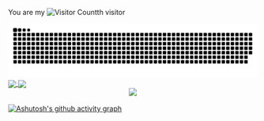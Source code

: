 You are my ![Visitor Count](https://profile-counter.glitch.me/396458015/count.svg)th visitor

<picture>
  <source media="(prefers-color-scheme: dark)" srcset="https://raw.githubusercontent.com/396458015/396458015/output/github-contribution-grid-snake-dark.svg">
  <source media="(prefers-color-scheme: light)" srcset="https://raw.githubusercontent.com/396458015/396458015/output/github-contribution-grid-snake.svg">
  <img alt="github contribution grid snake animation" src="https://raw.githubusercontent.com/396458015/396458015/output/github-contribution-grid-snake.svg">
</picture>

<a href="https://github.com/anuraghazra/github-readme-stats">
  <img align="center" src="https://github-readme-stats.vercel.app/api?username=396458015&count_private=true&show_icons=true&theme=dark" />
</a>
<a href="https://github.com/anuraghazra/convoychat">
  <img align="center" src="https://github-readme-stats.vercel.app/api/top-langs/?username=396458015&langs_count=8&theme=dark&count_private=true&layout=compact&hide=javascript,html,css,CoffeeScript&card_width=280" />
</a>


<!-- <div align="center">                                                                               -->
<!--     <img  src="https://github-readme-streak-stats.herokuapp.com/?user=396458015&theme=dark" />   -->
<!-- </div>                                                                                             -->

<!-- **Skills:**                                                                                        -->

<!-- <code><img height="32" src="https://cdn.jsdelivr.net/npm/simple-icons@v5/icons/python.svg"></code> -->
<!-- <code><img height="32" src="https://cdn.jsdelivr.net/npm/simple-icons@v5/icons/go.svg"></code>     -->
<!-- <code><img height="32" src="https://cdn.jsdelivr.net/npm/simple-icons@v5/icons/mysql.svg"></code>  -->
<!-- <code><img height="32" src="https://cdn.jsdelivr.net/npm/simple-icons@v5/icons/redis.svg"></code>  -->
<!-- <code><img height="32" src="https://cdn.jsdelivr.net/npm/simple-icons@v5/icons/git.svg"></code>    -->
<!-- <code><img height="32" src="https://cdn.jsdelivr.net/npm/simple-icons@v5/icons/linux.svg"></code>  -->
<!-- <code><img height="32" src="https://cdn.jsdelivr.net/npm/simple-icons@v5/icons/vim.svg"></code>    -->
<!-- <code><img height="32" src="https://cdn.jsdelivr.net/npm/simple-icons@v5/icons/macos.svg"></code>  -->
<!-- <code><img height="32" src="https://cdn.jsdelivr.net/npm/simple-icons@v5/icons/alfred.svg"></code> -->





<div align="center"> <img src="https://github-profile-trophy.vercel.app/?username=396458015" /> </div>

[![Ashutosh's github activity graph](https://github-readme-activity-graph.vercel.app/graph?username=396458015&theme=vue)](https://github.com/396458015/github-readme-activity-graph)


